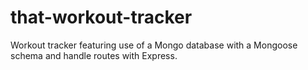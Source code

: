 # that-workout-tracker
Workout tracker featuring use of a Mongo database with a Mongoose schema and handle routes with Express.
